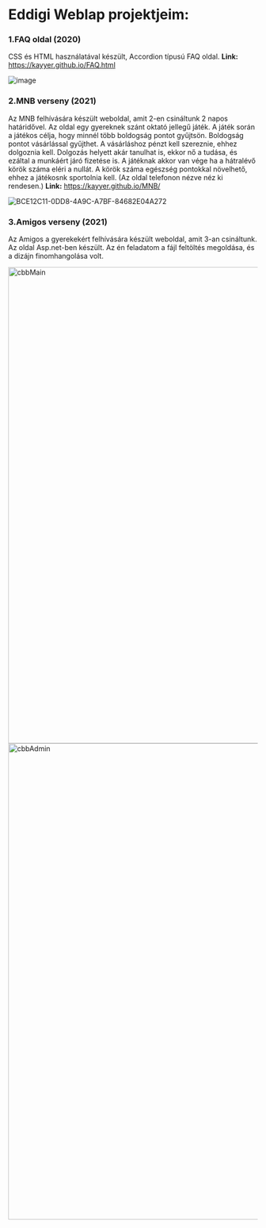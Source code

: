 # Eddigi Weblap projektjeim:

### 1.FAQ oldal (2020)

CSS és HTML használatával készült, Accordion típusú FAQ oldal. **Link:** https://kayyer.github.io/FAQ.html

![image](https://user-images.githubusercontent.com/61737188/122703811-ad34c500-d252-11eb-934d-18940aa81f6b.png)


### 2.MNB verseny (2021)
Az MNB felhívására készült weboldal, amit 2-en csináltunk 2 napos határidővel. Az oldal egy gyereknek szánt oktató jellegű játék. A játék során a játékos célja, hogy minnél több boldogság pontot gyűjtsön. Boldogság pontot vásárlással gyűjthet. A vásárláshoz pénzt kell szereznie, ehhez dolgoznia kell. Dolgozás helyett akár tanulhat is, ekkor nő a tudása, és ezáltal a munkáért járó fizetése is. A játéknak akkor van vége ha a hátralévő körök száma eléri a nullát. A körök száma egészség pontokkal növelhető, ehhez a játékosnk sportolnia kell. (Az oldal telefonon nézve néz ki rendesen.) **Link:** https://kayyer.github.io/MNB/

![BCE12C11-0DD8-4A9C-A7BF-84682E04A272](https://user-images.githubusercontent.com/61737188/122705519-37325d00-d256-11eb-889c-c587b4f8bcb0.png)


### 3.Amigos verseny (2021)

Az Amigos a gyerekekért felhívására készült weboldal, amit 3-an csináltunk. Az oldal Asp.net-ben készült. Az én feladatom a fájl feltöltés megoldása, és a dizájn finomhangolása volt.

<img width="960" alt="cbbMain" src="https://user-images.githubusercontent.com/61737188/122706684-c3458400-d258-11eb-967d-a90cf30f8fbe.png">
<img width="960" alt="cbbAdmin" src="https://user-images.githubusercontent.com/61737188/122706700-c93b6500-d258-11eb-9c71-2c6b314106cb.png">
